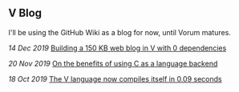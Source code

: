 ## V Blog
I'll be using the GitHub Wiki as a blog for now, until Vorum matures.


*14 Dec 2019*
[Building a 150 KB web blog in V with 0 dependencies](https://github.com/vlang/v/blob/master/tutorials/building-a-simple-web-blog-with-vweb.md)

*20 Nov 2019*
[On the benefits of using C as a language backend](https://github.com/vlang/v/wiki/On-the-benefits-of-using-C-as-a-language-backend)

*18 Oct 2019*
[The V language now compiles itself in 0.09 seconds](https://github.com/vlang/v/wiki/The-V-language-now-compiles-itself-in-0.09-seconds)

